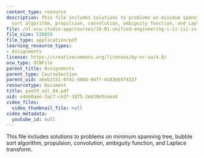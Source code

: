 ```yaml
---
content_type: resource
description: This file includes solutions to problems on minimum spanning tree, bubble
  sort algorithm, propulsion, convolution, ambiguity function, and Laplace transform.
file: /ol-ocw-studio-app/courses/16-01-unified-engineering-i-ii-iii-iv-fall-2005-spring-2006/e4eb0aee3ac7ce2f10752e610e5ceea4_pset9_sol_04.pdf
file_size: 538859
file_type: application/pdf
learning_resource_types:
- Assignments
license: https://creativecommons.org/licenses/by-nc-sa/4.0/
ocw_type: OCWFile
parent_title: Assignments
parent_type: CourseSection
parent_uid: a6eb2151-6f41-806d-94ff-dc83eb5f4337
resourcetype: Document
title: pset9_sol_04.pdf
uid: e4eb0aee-3ac7-ce2f-1075-2e610e5ceea4
video_files:
  video_thumbnail_file: null
video_metadata:
  youtube_id: null
---
```

This file includes solutions to problems on minimum spanning tree, bubble sort algorithm, propulsion, convolution, ambiguity function, and Laplace transform.